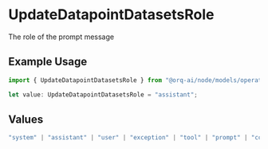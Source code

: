 # UpdateDatapointDatasetsRole

The role of the prompt message

## Example Usage

```typescript
import { UpdateDatapointDatasetsRole } from "@orq-ai/node/models/operations";

let value: UpdateDatapointDatasetsRole = "assistant";
```

## Values

```typescript
"system" | "assistant" | "user" | "exception" | "tool" | "prompt" | "correction" | "expected_output"
```